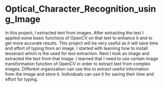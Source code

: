 # Optical_Character_Recognition_using_Image
In this project, I extracted text from images. After extracting the text I applied some basic functions of OpenCV on that text to enhance it and to get more accurate results. This project will be very useful as it will save time and effort of typing from an image.
I started with learning how to install tesseract which is the used for text extraction. Next I took an image and extracted the text from that image. I learned that I need to use certain image transformation function of OpenCV in order to extract text from complex images.
Different organization can use this to extract useful information from the image and store it. Individuals can use it for saving their time and effort for typing.
